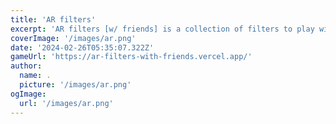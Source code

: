 ```yaml
---
title: 'AR filters'
excerpt: 'AR filters [w/ friends] is a collection of filters to play with.'
coverImage: '/images/ar.png'
date: '2024-02-26T05:35:07.322Z'
gameUrl: 'https://ar-filters-with-friends.vercel.app/'
author:
  name: .
  picture: '/images/ar.png'
ogImage:
  url: '/images/ar.png'
---
```


